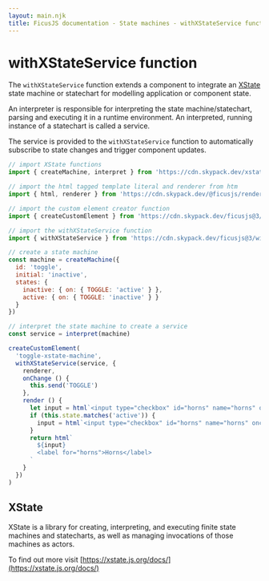 ```yaml
---
layout: main.njk
title: FicusJS documentation - State machines - withXStateService function
---
```

# withXStateService function

The `withXStateService` function extends a component to integrate an [XState](https://xstate.js.org/docs/) state machine or statechart for modelling application or component state.

An interpreter is responsible for interpreting the state machine/statechart, parsing and executing it in a runtime environment. An interpreted, running instance of a statechart is called a service.

The service is provided to the `withXStateService` function to automatically subscribe to state changes and trigger component updates.

```js
// import XState functions
import { createMachine, interpret } from 'https://cdn.skypack.dev/xstate'

// import the html tagged template literal and renderer from htm
import { html, renderer } from 'https://cdn.skypack.dev/@ficusjs/renderers@4/htm'

// import the custom element creator function
import { createCustomElement } from 'https://cdn.skypack.dev/ficusjs@3/custom-element'

// import the withXStateService function
import { withXStateService } from 'https://cdn.skypack.dev/ficusjs@3/with-xstate-service'

// create a state machine
const machine = createMachine({
  id: 'toggle',
  initial: 'inactive',
  states: {
    inactive: { on: { TOGGLE: 'active' } },
    active: { on: { TOGGLE: 'inactive' } }
  }
})

// interpret the state machine to create a service
const service = interpret(machine)

createCustomElement(
  'toggle-xstate-machine',
  withXStateService(service, {
    renderer,
    onChange () {
      this.send('TOGGLE')
    },
    render () {
      let input = html`<input type="checkbox" id="horns" name="horns" onchange="${this.onChange}">`
      if (this.state.matches('active')) {
        input = html`<input type="checkbox" id="horns" name="horns" onchange="${this.onChange}" checked>`
      }
      return html`
        ${input}
        <label for="horns">Horns</label>
      `
    }
  })
)
```

## XState

XState is a library for creating, interpreting, and executing finite state machines and statecharts, as well as managing invocations of those machines as actors.

To find out more visit [https://xstate.js.org/docs/](https://xstate.js.org/docs/)
